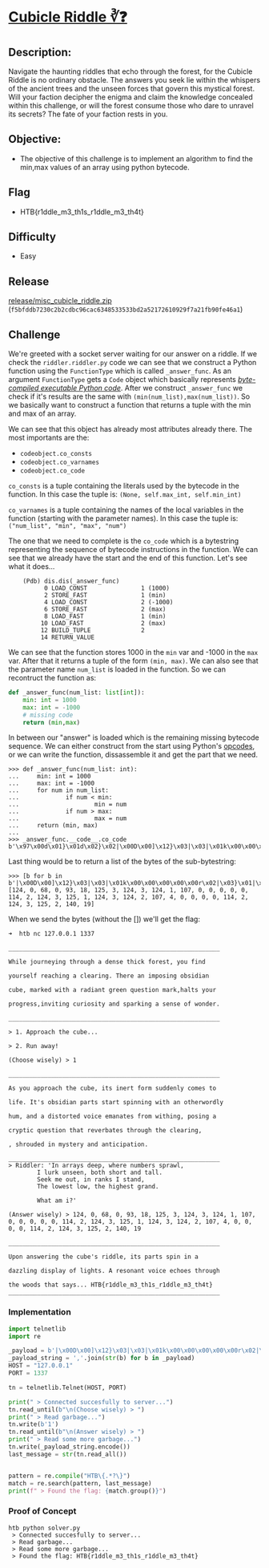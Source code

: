 
# [__Cubicle Riddle ∛❓__](#)

## Description:

Navigate the haunting riddles that echo through the forest, for the Cubicle Riddle is no ordinary obstacle. The answers you seek lie within the whispers of the ancient trees and the unseen forces that govern this mystical forest. Will your faction decipher the enigma and claim the knowledge concealed within this challenge, or will the forest consume those who dare to unravel its secrets? The fate of your faction rests in you.
## Objective:

* The objective of this challenge is to implement an algorithm to find the min,max values of an array using python bytecode.

## Flag

* HTB{r1ddle_m3_th1s_r1ddle_m3_th4t}

## Difficulty

* Easy

## Release
[release/misc_cubicle_riddle.zip](release/misc_cubicle_riddle.zip) (`f5bfddb7230c2b2cdbc96cac6348533533bd2a52172610929f7a21fb90fe46a1`)

## Challenge

We're greeted with a socket server waiting for our answer on a riddle. If we check the `riddler.riddler.py` code we can see that we construct a Python function using the `FunctionType` which is called `_answer_func`. As an argument `FunctionType` gets a `Code` object which basically represents [_byte-compiled executable Python code_](https://docs.python.org/3/reference/datamodel.html#code-objects).  After we construct `_answer_func` we check if it's results are the same with `(min(num_list),max(num_list))`. So we basically want to construct a function that returns a tuple with the min and max of an array. 

We can see that this object has already most attributes already there. The most importants are the:

- `codeobject.co_consts`
- `codeobject.co_varnames`
- `codeobject.co_code`

`co_consts` is a tuple containing the literals used by the bytecode in the function. In this case the tuple is: `(None, self.max_int, self.min_int)`

`co_varnames` is a tuple containing the names of the local variables in the function (starting with the parameter names). In this case the tuple is: `("num_list", "min", "max", "num")`

The one that we need to complete is the `co_code` which is a bytestring representing the sequence of bytecode instructions in the function. We can see that we already have the start and the end of this function. Let's see what it does...

```console
    (Pdb) dis.dis(_answer_func)
          0 LOAD_CONST               1 (1000)
          2 STORE_FAST               1 (min)
          4 LOAD_CONST               2 (-1000)
          6 STORE_FAST               2 (max)
          8 LOAD_FAST                1 (min)
         10 LOAD_FAST                2 (max)
         12 BUILD_TUPLE              2
         14 RETURN_VALUE
```

We can see that the function stores 1000 in the `min` var and -1000 in the `max` var. After that it returns a tuple of the form `(min, max)`. We can also see that the parameter name `num_list` is loaded in the function. So we can recontruct the function as:
```python
def _answer_func(num_list: list[int]):
    min: int = 1000
    max: int = -1000
    # missing code
    return (min,max)
```
In between our "answer" is loaded which is the remaining missing bytecode sequence. We can either construct from the start using Python's [opcodes](https://unpyc.sourceforge.net/Opcodes.html), or we can write the function, dissassemble it and get the part that we need.
```console
>>> def _answer_func(num_list: int):
...     min: int = 1000
...     max: int = -1000
...     for num in num_list:
...             if num < min:
...                     min = num
...             if num > max:
...                     max = num
...     return (min, max)
... 
>>> _answer_func.__code__.co_code
b'\x97\x00d\x01}\x01d\x02}\x02|\x00D\x00]\x12}\x03|\x03|\x01k\x00\x00\x00\x00\x00r\x02|\x03}\x01|\x03|\x02k\x04\x00\x00\x00\x00r\x02|\x03}\x02\x8c\x13|\x01|\x02f\x02S\x00'
```
Last thing would be to return a list of the bytes of the sub-bytestring:
```console
>>> [b for b in b'|\x00D\x00]\x12}\x03|\x03|\x01k\x00\x00\x00\x00\x00r\x02|\x03}\x01|\x03|\x02k\x04\x00\x00\x00\x00r\x02|\x03}\x02\x8c\x13']
[124, 0, 68, 0, 93, 18, 125, 3, 124, 3, 124, 1, 107, 0, 0, 0, 0, 0, 114, 2, 124, 3, 125, 1, 124, 3, 124, 2, 107, 4, 0, 0, 0, 0, 114, 2, 124, 3, 125, 2, 140, 19]
````
When we send the bytes (without the []) we'll get the flag:

```console
➜  htb nc 127.0.0.1 1337

___________________________________________________________

While journeying through a dense thick forest, you find    

yourself reaching a clearing. There an imposing obsidian   

cube, marked with a radiant green question mark,halts your 

progress,inviting curiosity and sparking a sense of wonder.

___________________________________________________________

> 1. Approach the cube...

> 2. Run away!

(Choose wisely) > 1

___________________________________________________________

As you approach the cube, its inert form suddenly comes to 

life. It's obsidian parts start spinning with an otherwordly

hum, and a distorted voice emanates from withing, posing a 

cryptic question that reverbates through the clearing,     

, shrouded in mystery and anticipation.                    

___________________________________________________________
> Riddler: 'In arrays deep, where numbers sprawl,
        I lurk unseen, both short and tall.
        Seek me out, in ranks I stand,
        The lowest low, the highest grand.
        
        What am i?'
        
(Answer wisely) > 124, 0, 68, 0, 93, 18, 125, 3, 124, 3, 124, 1, 107, 0, 0, 0, 0, 0, 114, 2, 124, 3, 125, 1, 124, 3, 124, 2, 107, 4, 0, 0, 0, 0, 114, 2, 124, 3, 125, 2, 140, 19

___________________________________________________________

Upon answering the cube's riddle, its parts spin in a      

dazzling display of lights. A resonant voice echoes through

the woods that says... HTB{r1ddle_m3_th1s_r1ddle_m3_th4t}
___________________________________________________________
```

### Implementation

```python
import telnetlib
import re

_payload = b'|\x00D\x00]\x12}\x03|\x03|\x01k\x00\x00\x00\x00\x00r\x02|\x03}\x01|\x03|\x02k\x04\x00\x00\x00\x00r\x02|\x03}\x02\x8c\x13'
_payload_string = ','.join(str(b) for b in _payload)
HOST = "127.0.0.1"
PORT = 1337

tn = telnetlib.Telnet(HOST, PORT)

print(" > Connected succesfully to server...")
tn.read_until(b"\n(Choose wisely) > ")
print(" > Read garbage...")
tn.write(b'1')
tn.read_until(b"\n(Answer wisely) > ")
print(" > Read some more garbage...")
tn.write(_payload_string.encode())
last_message = str(tn.read_all())


pattern = re.compile("HTB\{.*?\}")
match = re.search(pattern, last_message)
print(f" > Found the flag: {match.group()}")
```

### Proof of Concept

```console
htb python solver.py
 > Connected succesfully to server...
 > Read garbage...
 > Read some more garbage...
 > Found the flag: HTB{r1ddle_m3_th1s_r1ddle_m3_th4t}
```